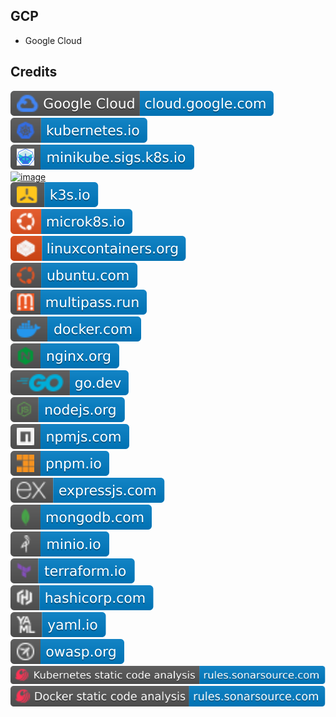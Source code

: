 GCP
---

- Google Cloud

Credits
-------
[![image](
Credits/cloud.google.com.svg?raw=true)](https://cloud.google.com/)  
[![image](
Credits/kubernetes.io.svg?raw=true)](https://kubernetes.io/)  
[![image](
Credits/minikube.sigs.k8s.io.svg?raw=true)](https://minikube.sigs.k8s.io/)  
[![image](
Credits/minikube.sigs.k8s.io1.svg?raw=true)](https://minikube.sigs.k8s.io/)  
[![image](
Credits/k3s.io.svg?raw=true)](https://k3s.io/)  
[![image](
Credits/microk8s.io.svg?raw=true)](https://microk8s.io/)  
[![image](
Credits/linuxcontainers.org.svg?raw=true)](https://linuxcontainers.org/)  
[![image](
Credits/ubuntu.com.svg?raw=true)](https://ubuntu.com/)  
[![image](
Credits/multipass.run.svg?raw=true)](https://multipass.run/)  
[![image](
Credits/docker.com.svg?raw=true)](https://docker.com/)  
[![image](
Credits/nginx.org.svg?raw=true)](https://nginx.org/)  
[![image](
Credits/go.dev.svg?raw=true)](https://go.dev/)  
[![image](
Credits/nodejs.org.svg?raw=true)](https://nodejs.org/)  
[![image](
Credits/npmjs.com.svg?raw=true)](https://npmjs.com/)  
[![image](
Credits/pnpm.io.svg?raw=true)](https://pnpm.io/)  
[![image](
Credits/expressjs.com.svg?raw=true)](https://expressjs.com/)  
[![image](
Credits/mongodb.com.svg?raw=true)](https://mongodb.com/)  
[![image](
Credits/minio.io.svg?raw=true)](https://minio.io)  
[![image](
Credits/terraform.io.svg?raw=true)](https://terraform.io/)  
[![image](
Credits/hashicorp.com.svg?raw=true)](https://hashicorp.com/)  
[![image](
Credits/yaml.io.svg?raw=true)](https://yaml.io/)  
[![image](
Credits/owasp.org.svg?raw=true)](https://owasp.org/)  
[![image](
Credits/Kubernetes-static-code-analysis-rules.sonarsource.com.svg?raw=true)](https://rules.sonarsource.com/kubernetes/)  
[![image](
Credits/Docker-static-code-analysis-rules.sonarsource.com.svg?raw=true)](https://rules.sonarsource.com/docker/)
